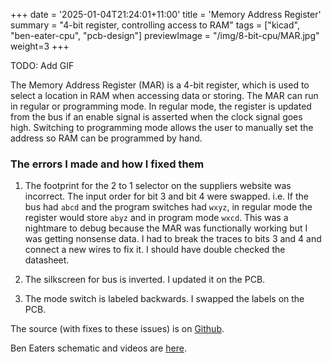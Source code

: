 +++
date = '2025-01-04T21:24:01+11:00'
title = 'Memory Address Register'
summary = "4-bit register, controlling access to RAM"
tags = ["kicad", "ben-eater-cpu", "pcb-design"]
previewImage = "/img/8-bit-cpu/MAR.jpg"
weight=3
+++

TODO: Add GIF

The Memory Address Register (MAR) is a 4-bit register, which is used to select a location in RAM when accessing data or storing. The MAR can run in regular or programming mode. In regular mode, the register is updated from the bus if an enable signal is asserted when the clock signal goes high. Switching to programming mode allows the user to manually set the address so RAM can be programmed by hand.

### The errors I made and how I fixed them

1. The footprint for the 2 to 1 selector on the suppliers website was incorrect. The input order for bit 3 and bit 4 were swapped. i.e. If the bus had `abcd` and the program switches had `wxyz`, in regular mode the register would store `abyz` and in program mode `wxcd`. This was a nightmare to debug because the MAR was functionally working but I was getting nonsense data. I had to break the traces to bits 3 and 4 and connect a new wires to fix it. I should have double checked the datasheet.

2. The silkscreen for bus is inverted. I updated it on the PCB.

3. The mode switch is labeled backwards. I swapped the labels on the PCB.

The source (with fixes to these issues) is on [Github](https://github.com/Robert-Riordan-UCD/8_Bit_CPU_PCB/tree/main/MemoryAccessRegister).

Ben Eaters schematic and videos are [here](https://eater.net/8bit/ram).
